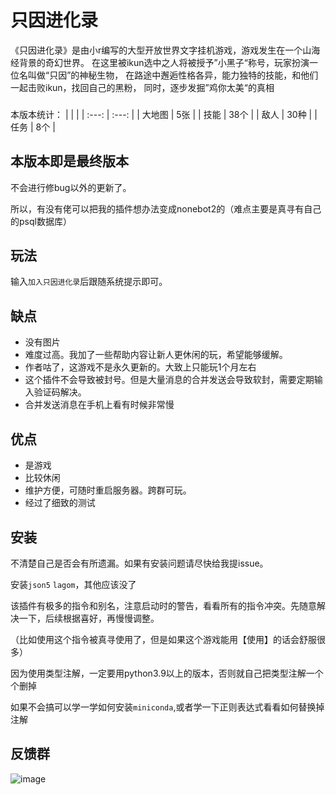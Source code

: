 ﻿# 只因进化录

《只因进化录》是由小r编写的大型开放世界文字挂机游戏，游戏发生在一个山海经背景的奇幻世界。
在这里被ikun选中之人将被授予”小黑子“称号，玩家扮演一位名叫做“只因”的神秘生物，
在路途中邂逅性格各异，能力独特的技能，和他们一起击败ikun，找回自己的黑粉，
同时，逐步发掘”鸡你太美“的真相

###
本版本统计：
|  |  |
| :---: | :---: | 
| 大地图 | 5张 |
| 技能 | 38个 | 
| 敌人 | 30种 | 
| 任务 | 8个 | 

## 本版本即是最终版本

不会进行修bug以外的更新了。

所以，有没有佬可以把我的插件想办法变成nonebot2的（难点主要是真寻有自己的psql数据库）

## 玩法
输入`加入只因进化录`后跟随系统提示即可。

## 缺点
* 没有图片
* 难度过高。我加了一些帮助内容让新人更休闲的玩，希望能够缓解。
* 作者咕了，这游戏不是永久更新的。大致上只能玩1个月左右
* 这个插件不会导致被封号。但是大量消息的合并发送会导致软封，需要定期输入验证码解决。
* 合并发送消息在手机上看有时候非常慢

## 优点
* 是游戏
* 比较休闲
* 维护方便，可随时重启服务器。跨群可玩。
* 经过了细致的测试

## 安装

不清楚自己是否会有所遗漏。如果有安装问题请尽快给我提issue。

安装`json5` `lagom`，其他应该没了

该插件有极多的指令和别名，注意启动时的警告，看看所有的指令冲突。先随意解决一下，后续根据喜好，再慢慢调整。

（比如使用这个指令被真寻使用了，但是如果这个游戏能用【使用】的话会舒服很多）

因为使用类型注解，一定要用python3.9以上的版本，否则就自己把类型注解一个个删掉

如果不会搞可以学一学如何安装`miniconda`,或者学一下正则表达式看看如何替换掉注解

## 反馈群
![image](https://user-images.githubusercontent.com/11630758/208240745-be6a5daf-cf38-466e-8ce8-fb285e86e9b0.png)

